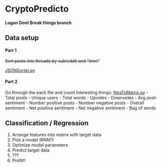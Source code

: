 # CryptoPredicto

#### Logan Dont Break things branch

## Data setup
#### Part 1
~~Sort posts into threads by subreddit and "time"~~

[JSONSorter.py](https://github.com/jtwool/CryptoPredicto/blob/master/JSONSorter.py)

#### Part 2
Go through the each file and count interesting things:  [filesToMatrix.py](https://github.com/jtwool/CryptoPredicto/blob/master/filesToMatrix.py)
	- Total posts
	- Unique users
	- Total words
	- Upvotes
	- Downvotes
	- Avg post-sentiment
	- Number positive posts
	- Number negative posts
	- Overall sentiment
	- Net positive sentiment
	- Net negative sentiment
    - Bag of words

## Classification / Regression
1. Arrange features into matrix with target data
2. Pick a model (RNN?)
3. Optimize model parameters
4. Predict target data
5. ???
6. Profit!!
